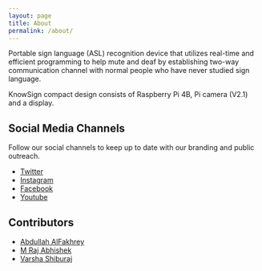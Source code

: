 ```yaml
---
layout: page
title: About
permalink: /about/
---
```


Portable sign language (ASL) recognition device that utilizes real-time and efficient programming to help mute and deaf by establishing two-way communication channel with normal people who have never studied sign language.

KnowSign compact design consists of Raspberry Pi 4B, Pi camera (V2.1) and a display.

## Social Media Channels

Follow our social channels to keep up to date with our branding and public outreach.

- [Twitter](https://twitter.com/Know__Sign)
- [Instagram](https://www.instagram.com/know.sign)
- [Facebook](https://www.facebook.com/KnowSign)
- [Youtube](https://www.youtube.com/channel/UCDok7kkuFErYF-Gch3gnTTw)

## Contributors
- [Abdullah AlFakhrey](https://github.com/Abdullah-alfakhrey)
- [M Raj Abhishek](https://github.com/raj99-code)
- [Varsha Shiburaj](https://github.com/VarshaShiburaj)

